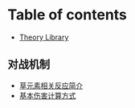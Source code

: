 # Table of contents

* [Theory Library](README.md)

## 对战机制 <a href="#combat-mechanics" id="combat-mechanics"></a>

* [草元素相关反应简介](combat-mechanics/damage/Reactions-Intro.md)
* [基本伤害计算方式](combat-mechanics/damage-formula.md)
